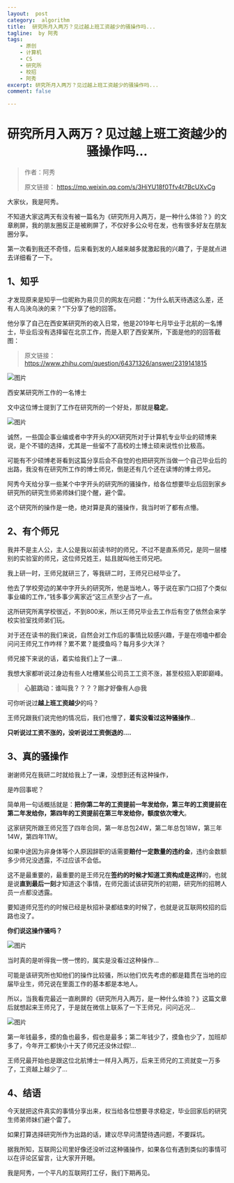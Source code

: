 ```yaml
---
layout:  post
category:  algorithm
title:  研究所月入两万？见过越上班工资越少的骚操作吗...
tagline:  by 阿秀
tags:
    - 原创
    - 计算机
    - CS
    - 研究所
    - 校招
    - 阿秀
excerpt: 研究所月入两万？见过越上班工资越少的骚操作吗...
comment: false

---
```


<h1 align="center">研究所月入两万？见过越上班工资越少的骚操作吗...</h1>


> 作者：阿秀
>
> 原文链接： https://mp.weixin.qq.com/s/3HiYU18f0Tfv4t7BcUXvCg


大家伙，我是阿秀。

不知道大家这两天有没有被一篇名为《研究所月入两万，是一种什么体验？》的文章刷屏，我的朋友圈反正是被刷屏了，不仅好多公众号在发，也有很多好友在朋友圈分享。

第一次看到我还不奇怪，后来看到发的人越来越多就激起我的兴趣了，于是就点进去详细看了一下。

## 1、知乎

才发现原来是知乎一位昵称为易贝贝的网友在问题：”为什么航天待遇这么差，还有人乌泱乌泱的来？“下分享了他的回答。

他分享了自己在西安某研究所的收入日常，他是2019年七月毕业于北航的一名博士，毕业后没有选择留在北京工作，而是入职了西安某所，下面是他的的回答截图：

> 原文链接：https://www.zhihu.com/question/64371326/answer/2319141815

![图片](https://axiu-image-bed.oss-cn-shanghai.aliyuncs.com/img/202205121709620.png)

西安某研究所工作的一名博士

文中这位博士提到了工作在研究所的一个好处，那就是**稳定**。

![图片](https://axiu-image-bed.oss-cn-shanghai.aliyuncs.com/img/202205121709423.png)

诚然，一些国企事业编或者中字开头的XX研究所对于计算机专业毕业的硕博来说，是个不错的选择，尤其是一些留不了高校的土博土硕来说性价比极高。

可能有不少硕博老哥看到这篇分享后会不自觉的也把研究所当做一个自己毕业后的出路，我没有在研究所工作的博士师兄，倒是还有几个还在读博的博士师兄。

阿秀今天给分享一些某个中字开头的研究所的骚操作，给各位想要毕业后回到家乡研究所的研究生师弟师妹们提个醒，避个雷。

这个研究所的操作是一绝，绝对算是真的骚操作，我当时听了都有点懵。

## 2、有个师兄

我并不是主人公，主人公是我以前读书时的师兄，不过不是直系师兄，是同一层楼别的实验室的师兄，这位师兄姓王，姑且就叫他王师兄吧。

我上研一时，王师兄就研三了，等我研二时，王师兄已经毕业了。

他去了学校旁边的某中字开头的研究所，他是当地人，等于说在家门口招了个类似事业编的工作，”钱多事少离家近“这三点至少占了一点。

这所研究所离学校很近，不到800米，所以王师兄毕业去工作后有空了依然会来学校实验室找师弟们玩。

对于还在读书的我们来说，自然会对工作后的事情比较感兴趣，于是在唠嗑中都会问问王师兄工作咋样？累不累？能摸鱼吗？每月多少大洋？

师兄接下来说的话，着实给我们上了一课...

我想大家都听说过身边有些人吐槽某些公司员工工资不涨，甚至校招入职即巅峰。

> **心脏跳动：谁叫我？？？？刚才好像有人@我**

可你听说过**越上班工资越少**的吗？

王师兄跟我们说完他的情况后，我们也懵了，**着实没看过这种骚操作**...

**只听说过工资不涨的，没听说过工资倒退的....**

## 3、真的骚操作

谢谢师兄在我研二时就给我上了一课，没想到还有这种操作，

是咋回事呢？

简单用一句话概括就是：**把你第二年的工资提前一年发给你，第三年的工资提前在第二年发给你，第四年的工资提前在第三年发给你，额度依次增大**。

这家研究所跟王师兄签了四年合同，第一年总包24W，第二年总包18W，第三年14W，第四年11W。

如果中途因为非身体等个人原因辞职的话需要**赔付一定数量的违约金**，违约金数额多少师兄没透露，不过应该不会低。

这不是最重要的，最重要的是王师兄在**签约的时候才知道工资构成是这样**的，也就是说**直到最后一刻**才知道这个事情，在师兄面试该研究所的初期，研究所的招聘人员一点都没透露。

要知道师兄签约的时候已经是秋招补录都结束的时候了，也就是说互联网校招的后路也没了。

**你们说这操作骚吗？**

![图片](https://axiu-image-bed.oss-cn-shanghai.aliyuncs.com/img/202205121709005.png)

当时真的是听得我一愣一愣的，属实是没看过这种操作...

可能是该研究所也知他们的操作比较骚，所以他们优先考虑的都是籍贯在当地的应届毕业生，师兄说在里面工作的基本都是本地人。

所以，当我看完最近一直刷屏的《研究所月入两万，是一种什么体验？》这篇文章后就想起来王师兄了，于是就在微信上联系了一下王师兄，问问近况...

![图片](https://axiu-image-bed.oss-cn-shanghai.aliyuncs.com/img/202205121709476.png)

第一年钱最多，摸的鱼也最多，假也是最多；第二年钱少了，摸鱼也少了，加班却多了，今年开工都快小十天了师兄还没休过假!...

王师兄最开始也是跟这位北航博士一样月入两万，后来王师兄的工资就变一万多了，工资越上越少了...

## 4、结语

今天就把这件真实的事情分享出来，权当给各位想要寻求稳定，毕业回家后的研究生师弟师妹们避个雷了。

如果打算选择研究所作为出路的话，建议尽早问清楚待遇问题，不要踩坑。

据我所知，互联网公司里好像还没听过这种骚操作，如果各位有遇到类似的事情可以在评论区留言，让大家开开眼。

我是阿秀，一个平凡的互联网打工仔，我们下期再见。


